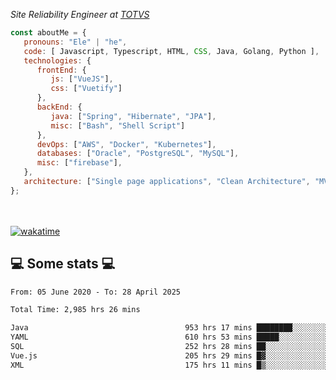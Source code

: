 <p><em>Site Reliability Engineer at <a href="https://www.totvs.com/">TOTVS</a></br>
</em></p>


```javascript
const aboutMe = {
   pronouns: "Ele" | "he",
   code: [ Javascript, Typescript, HTML, CSS, Java, Golang, Python ],
   technologies: {
      frontEnd: {
         js: ["VueJS"],
         css: ["Vuetify"]
      },
      backEnd: {
         java: ["Spring", "Hibernate", "JPA"],
         misc: ["Bash", "Shell Script"]
      },
      devOps: ["AWS", "Docker", "Kubernetes"],
      databases: ["Oracle", "PostgreSQL", "MySQL"],
      misc: ["firebase"],
   },
   architecture: ["Single page applications", "Clean Architecture", "MVC", "Microservices"],
};
```
</br></br>
[![wakatime](https://wakatime.com/badge/user/a3a8ed06-d304-4d6b-bc86-4adc418cdea7.svg)](https://wakatime.com/@a3a8ed06-d304-4d6b-bc86-4adc418cdea7)
<h2>💻 Some stats 💻</h2>

<!--START_SECTION:waka-->

```txt
From: 05 June 2020 - To: 28 April 2025

Total Time: 2,985 hrs 26 mins

Java                                   953 hrs 17 mins ████████░░░░░░░░░░░░░░░░░   31.93 %
YAML                                   610 hrs 53 mins █████░░░░░░░░░░░░░░░░░░░░   20.46 %
SQL                                    252 hrs 28 mins ██░░░░░░░░░░░░░░░░░░░░░░░   08.46 %
Vue.js                                 205 hrs 29 mins █▓░░░░░░░░░░░░░░░░░░░░░░░   06.88 %
XML                                    175 hrs 11 mins █▒░░░░░░░░░░░░░░░░░░░░░░░   05.87 %
```

<!--END_SECTION:waka-->
